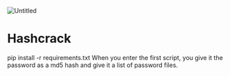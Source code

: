 ![Untitled](https://user-images.githubusercontent.com/89308347/132892990-292ef33b-5234-4545-bea0-f35530f34ad8.png)
# Hashcrack
pip install -r requirements.txt
When you enter the first script, you give it the password as a md5 hash and give it a list of password files.
